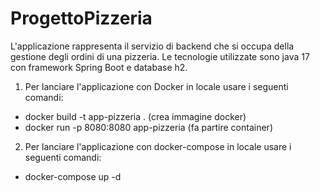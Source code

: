 # ProgettoPizzeria
L'applicazione rappresenta il servizio di backend che si occupa della gestione
degli ordini di una pizzeria.
Le tecnologie utilizzate sono java 17 con framework Spring Boot e database h2.


1) Per lanciare l'applicazione con Docker in locale usare i seguenti comandi:

-  docker build -t app-pizzeria .   (crea immagine docker)
-  docker run -p 8080:8080 app-pizzeria (fa partire container)


2) Per lanciare l'applicazione con docker-compose in locale usare i seguenti comandi:

-  docker-compose up -d
